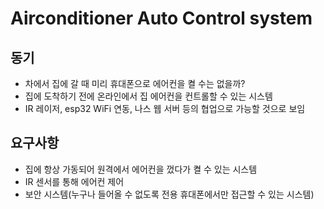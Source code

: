 # Airconditioner Auto Control system

## 동기
- 차에서 집에 갈 때 미리 휴대폰으로 에어컨을 켤 수는 없을까?
- 집에 도착하기 전에 온라인에서 집 에어컨을 컨트롤할 수 있는 시스템
- IR 레이저, esp32 WiFi 연동, 나스 웹 서버 등의 협업으로 가능할 것으로 보임

## 요구사항
- 집에 항상 가동되어 원격에서 에어컨을 껐다가 켤 수 있는 시스템
- IR 센서를 통해 에어컨 제어
- 보안 시스템(누구나 들어올 수 없도록 전용 휴대폰에서만 접근할 수 있는 시스템)